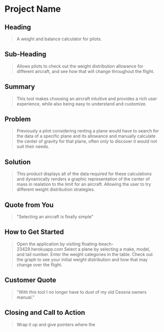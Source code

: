 # Project Name #

<!-- 
> This material was originally posted [here](http://www.quora.com/What-is-Amazons-approach-to-product-development-and-product-management). It is reproduced here for posterities sake.

There is an approach called "working backwards" that is widely used at Amazon. They work backwards from the customer, rather than starting with an idea for a product and trying to bolt customers onto it. While working backwards can be applied to any specific product decision, using this approach is especially important when developing new products or features.

For new initiatives a product manager typically starts by writing an internal press release announcing the finished product. The target audience for the press release is the new/updated product's customers, which can be retail customers or internal users of a tool or technology. Internal press releases are centered around the customer problem, how current solutions (internal or external) fail, and how the new product will blow away existing solutions.

If the benefits listed don't sound very interesting or exciting to customers, then perhaps they're not (and shouldn't be built). Instead, the product manager should keep iterating on the press release until they've come up with benefits that actually sound like benefits. Iterating on a press release is a lot less expensive than iterating on the product itself (and quicker!).

If the press release is more than a page and a half, it is probably too long. Keep it simple. 3-4 sentences for most paragraphs. Cut out the fat. Don't make it into a spec. You can accompany the press release with a FAQ that answers all of the other business or execution questions so the press release can stay focused on what the customer gets. My rule of thumb is that if the press release is hard to write, then the product is probably going to suck. Keep working at it until the outline for each paragraph flows. 

Oh, and I also like to write press-releases in what I call "Oprah-speak" for mainstream consumer products. Imagine you're sitting on Oprah's couch and have just explained the product to her, and then you listen as she explains it to her audience. That's "Oprah-speak", not "Geek-speak".

Once the project moves into development, the press release can be used as a touchstone; a guiding light. The product team can ask themselves, "Are we building what is in the press release?" If they find they're spending time building things that aren't in the press release (overbuilding), they need to ask themselves why. This keeps product development focused on achieving the customer benefits and not building extraneous stuff that takes longer to build, takes resources to maintain, and doesn't provide real customer benefit (at least not enough to warrant inclusion in the press release).
 -->
 
## Heading ##
  > A weight and balance calculator for pilots.

## Sub-Heading ##
  > Allows pilots to check out the weight distribution allowance for different aircraft, and see how that will change throughout the flight.

## Summary ##
  > This tool makes choosing an aircraft intuitive and provides a rich user experience, while also being easy to understand and customize.

## Problem ##
  > Previously a pilot considering renting a plane would have to search for the data of a specific plane and its allowance and manually calculate the center of gravity for that plane, often only to discover it would not suit their needs.

## Solution ##
  > This product displays all of the data required for these calculations and dynamically renders a graphic representation of the center of mass in realation to the limit for an aircraft. Allowing the user to try different weight distribution strategies.

## Quote from You ##
  > "Selecting an aircraft is finally simple"

## How to Get Started ##
  > Open the application by visiting floating-beach-23429.herokuapp.com
  > Select a plane by selecting a make, model, and tail number.
  > Enter the weight categories in the table.
  > Check out the graph to see your initial weight distribution and how that may change over the flight.

## Customer Quote ##
  > "With this tool I no longer have to dust of my old Cessna owners manual."

## Closing and Call to Action ##
  > Wrap it up and give pointers where the 